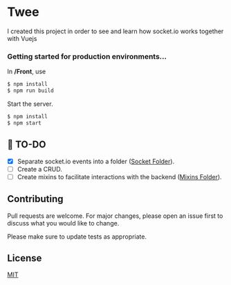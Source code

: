 # Twee

I created this project in order to see and learn how socket.io works together with Vuejs

### Getting started for production environments...

In **/Front**, use

```sh
$ npm install
$ npm run build
```

Start the server.

```sh
$ npm install
$ npm start
```

## 📝 TO-DO

- [x] Separate socket.io events into a folder ([Socket Folder](https://github.com/Lenn-xsr/Twee/tree/main/Back/src/socket)).
- [ ] Create a CRUD.
- [ ] Create mixins to facilitate interactions with the backend ([Mixins Folder](https://github.com/Lenn-xsr/Twee/tree/main/Front/src/mixins)).

## Contributing

Pull requests are welcome. For major changes, please open an issue first to discuss what you would like to change.

Please make sure to update tests as appropriate.

## License

[MIT](https://choosealicense.com/licenses/mit/)
